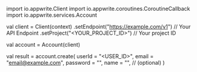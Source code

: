 import io.appwrite.Client
import io.appwrite.coroutines.CoroutineCallback
import io.appwrite.services.Account

val client = Client(context)
    .setEndpoint("https://example.com/v1") // Your API Endpoint
    .setProject("<YOUR_PROJECT_ID>") // Your project ID

val account = Account(client)

val result = account.create(
    userId = "<USER_ID>", 
    email = "email@example.com", 
    password = "", 
    name = "<NAME>", // (optional)
)